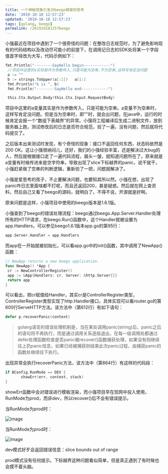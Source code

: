 ```yaml
---
title: 一个神秘现象引发对beego框架的思考
date: '2019-10-18 12:57:23'
updated: '2019-10-18 12:57:23'
tags: [golang, beego]
permalink: /201910181257beego
---
```

小强最近在项目中遇到了一个很奇怪的问题：在整改日志规范时，为了避免影响现有的代码结构以及改动尽可能小的前提下，在调用记日志的SDK处将某一个字段值首字母改为大写，代码示例如下：

```go
fmt.Println("--------SayHello begin------------")
 //项目中这里的a实际是作为参数传入,只是可能为空串,不为空串,这样写肯定没问题
 a := ""
 b := strings.ToUpper(a[:1])   a[1:]
 fmt.Println("b is ", b)
 fmt.Println("--------SayHello end------------")

 this.Ctx.Output.Body(this.Ctx.Input.RequestBody)
```

项目中这里的a变量其实是作为参数传入，只是可能为空串。a变量不为空串时，这样写肯定没问题。但是当为空串时，即""时，就会出问题，在java中，运行的时候肯定会报一个“数组下表越界”的异常。小强将工程编译后生成二进制文件，放到服务器上跑，测试修改后的日志是否符合规范，验了一遍，没有问题，然后就将代码提交了。

之后版本出来测试时发现，有个奇怪的现象：接口不返回任何东西，状态码依然是 200 OK。这让小强很纳闷儿，还好，我们的小强经验丰富，还是解决过大bug的人，然后就根据接口走了一遍代码流程，眉头一皱，就知道问题所在了。原来就是a变量有时候传进来是空字符串，导致出现了slice下标越界的panic，说干就干，小强赶紧做了空串的判断逻辑，重新验了一把，问题就解决了。

小强是爱思考的孩子，不止要解决问题，也要知其所以然。小强在想，出现了panic咋日志里面啥都不打呢，而且还返回200，甚是疑惑。然后就在网上查资料，然后自己又看了beego的源码，就明白了。不得不说，开源就是好啊。

原来问题是这样，小强项目中使用的beego版本是1.6.1版。

小强查到了beego的错误处理流程：beego通过beego.App.Server.Handler处理所有的HTTP请求，在beego.Run()函数中，这个Handler就被设置为app.Handlers，可以参见beego1.6.1版本app.go的第95行：

```go
app.Server.Handler = app.Handlers
```

而app在一开始就被初始化，可以看app.go中的init()函数，其中调用了NewApp()函数：

```go
// NewApp returns a new beego application.
func NewApp() *App {
 cr := NewControllerRegister()
 app := &App{Handlers: cr, Server: &http.Server{}}
 return app
}
```

可以看出，把cr赋值给Handler，其实cr是ControllerRegister类型，ControllerRegister类型实现了http.Handler接口，具体实现可以看router.go的第600行ServeHTTP方法。该方法中（第612行）有如下语句：

```go
defer p.recoverPanic(context)
```

> golang语言的错误处理机制是，当在某处调用panic(string)后，panic之后的语句将不再执行，而是通过调用关系逐级退出，在每一级调用处都通过defer处理函数检查是否panic被recover()函数捕获处理，如果没有则继续往上扔panic信息，如果已经被捕获则结束此次panic过程，由捕获panic的函数处继续往下执行。

出现异常会执行recoverPanic方法，该方法中（第864行）有这样的代码段：

```go
if BConfig.RunMode == DEV {
       showErr(err, context, stack)
}
```

showErr函数中会对错误进行模板渲染，而小强项目早在现网中投入使用，RunMode为prod，而非dev，所以recover()后不会有错误提示。

当RunMode为prod时：

![image](https://cdn.jsdelivr.net/gh/smallersoup/jsDelivr-cdn@main/blog/article/csdnimg/20191018004343115.jpeg)

当RunMode为prod时：

![image](https://cdn.jsdelivr.net/gh/smallersoup/jsDelivr-cdn@main/blog/article/csdnimg/20191018004343411.jpeg)

dev模式好歹会返回错误信息：slice bounds out of range

prod模式没有任何提示。下标越界这种问题看似简单，但是真正遇到了有时候也会摸不着头脑。
